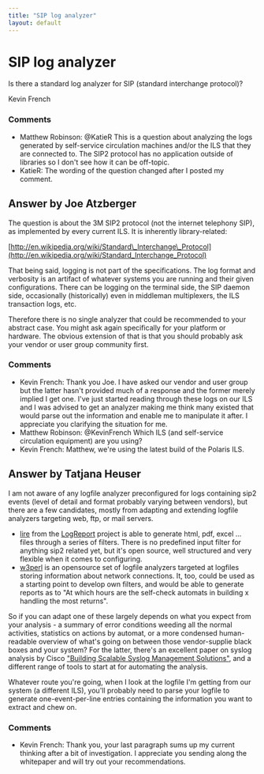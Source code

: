 ```yaml
---
title: "SIP log analyzer"
layout: default
---
```

SIP log analyzer
=====================
Is there a standard log analyzer for SIP (standard interchange
protocol)?

Kevin French

### Comments ###
* Matthew Robinson: @KatieR This is a question about analyzing the logs generated by
self-service circulation machines and/or the ILS that they are connected
to. The SIP2 protocol has no application outside of libraries so I don't
see how it can be off-topic.
* KatieR: The wording of the question changed after I posted my comment.


Answer by Joe Atzberger
----------------
The question is about the 3M SIP2 protocol (not the internet telephony
SIP), as implemented by every current ILS. It is inherently
library-related:

[http://en.wikipedia.org/wiki/Standard\_Interchange\_Protocol](http://en.wikipedia.org/wiki/Standard_Interchange_Protocol)

That being said, logging is not part of the specifications. The log
format and verbosity is an artifact of whatever systems you are running
and their given configurations. There can be logging on the terminal
side, the SIP daemon side, occasionally (historically) even in middleman
multiplexers, the ILS transaction logs, etc.

Therefore there is no single analyzer that could be recommended to your
abstract case. You might ask again specifically for your platform or
hardware. The obvious extension of that is that you should probably ask
your vendor or user group community first.

### Comments ###
* Kevin French: Thank you Joe. I have asked our vendor and user group but the latter
hasn't provided much of a response and the former merely implied I get
one. I've just started reading through these logs on our ILS and I was
advised to get an analyzer making me think many existed that would parse
out the information and enable me to manipulate it after. I appreciate
you clarifying the situation for me.
* Matthew Robinson: @KevinFrench Which ILS (and self-service circulation equipment) are you
using?
* Kevin French: Matthew, we're using the latest build of the Polaris ILS.

Answer by Tatjana Heuser
----------------
I am not aware of any logfile analyzer preconfigured for logs containing
sip2 events (level of detail and format probably varying between
vendors), but there are a few candidates, mostly from adapting and
extending logfile analyzers targeting web, ftp, or mail servers.

-   [lire](http://logreport.org/presentations/20021113-xml/slide_4.png)
    from the [LogReport](http://logreport.org/) project is able to
    generate html, pdf, excel ... files through a series of filters.
    There is no predefined input filter for anything sip2 related yet,
    but it's open source, well structured and very flexible when it
    comes to configuring.
-   [w3perl](http://www.w3perl.com/) is an opensource set of logfile
    analyzers targeted at logfiles storing information about network
    connections. It, too, could be used as a starting point to develop
    own filters, and would be able to generate reports as to "At which
    hours are the self-check automats in building x handling the most
    returns".

So if you can adapt one of these largely depends on what you expect from
your analysis - a summary of error conditions weeding all the normal
activities, statistics on actions by automat, or a more condensed
human-readable overview of what's going on between those vendor-supplie
black boxes and your system? For the latter, there's an excellent paper
on syslog analysis by Cisco ["Building Scalable Syslog Management
Solutions"](http://www.cisco.com/en/US/technologies/collateral/tk869/tk769/white_paper_c11-557812.html#wp9000410),
and a different range of tools to start at for automating the analysis.

Whatever route you're going, when I look at the logfile I'm getting from
our system (a different ILS), you'll probably need to parse your logfile
to generate one-event-per-line entries containing the information you
want to extract and chew on.

### Comments ###
* Kevin French: Thank you, your last paragraph sums up my current thinking after a bit
of investigation. I appreciate you sending along the whitepaper and will
try out your recommendations.


